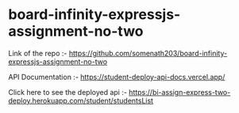 # board-infinity-expressjs-assignment-no-two

Link of the repo :- https://github.com/somenath203/board-infinity-expressjs-assignment-no-two

API Documentation :- https://student-deploy-api-docs.vercel.app/

Click here to see the deployed api :- https://bi-assign-express-two-deploy.herokuapp.com/student/studentsList
